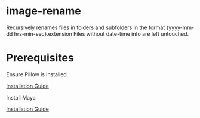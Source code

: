 # image-rename
  Recursively renames files in folders and subfolders in the format {yyyy-mm-dd hrs-min-sec}.extension
  Files without date-time info are left untouched.
  
# Prerequisites
  Ensure Pillow is installed.
  
  [Installation Guide](https://pillow.readthedocs.io/en/latest/installation.html)
  
  Install Maya

  [Installation Guide](https://github.com/timofurrer/maya#-installing-maya)
